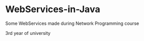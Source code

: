 # WebServices-in-Java
Some WebServices made during Network Programming course

3rd year of university
